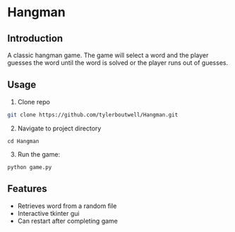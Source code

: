
# Hangman

## Introduction
A classic hangman game. The game will select a word and the player guesses the word until the word is solved or the player runs out of guesses.



## Usage


1. Clone repo 
```bash
git clone https://github.com/tylerboutwell/Hangman.git
```

2. Navigate to project directory
```
cd Hangman
```

3. Run the game:
```
python game.py
```




## Features

- Retrieves word from a random file
- Interactive tkinter gui
- Can restart after completing game

